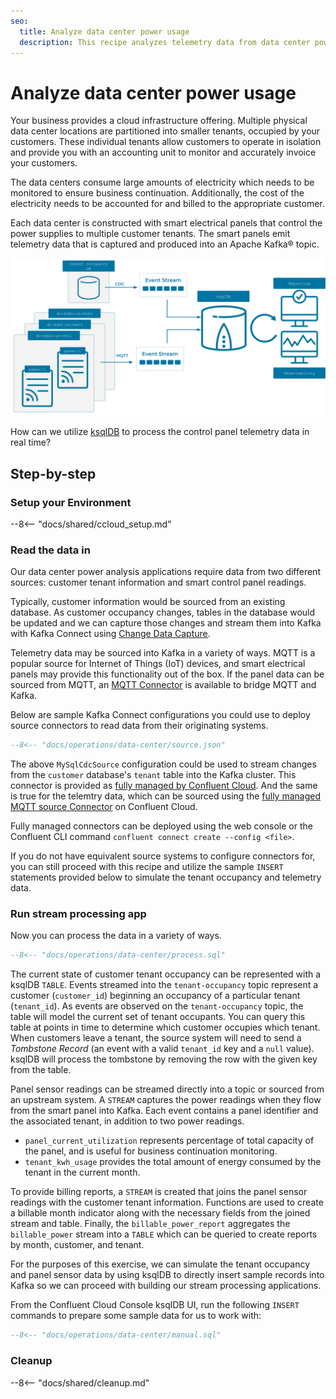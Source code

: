 ```yaml
---
seo:
  title: Analyze data center power usage 
  description: This recipe analyzes telemetry data from data center power electrical smart panels. The stream processing use cases for this data include detection of power usage levels for safety and accounting purposes.
---
```


# Analyze data center power usage 

Your business provides a cloud infrastructure offering. Multiple physical data center locations are partitioned into smaller tenants, occupied by your customers. These individual tenants allow customers to operate in isolation and provide you with an accounting unit to monitor and accurately invoice your customers.

The data centers consume large amounts of electricity which needs to be monitored to ensure business continuation. Additionally, the cost of the electricity needs to be accounted for and billed to the appropriate customer.

Each data center is constructed with smart electrical panels that control the power supplies to multiple customer tenants. The smart panels emit telemetry data that is captured and produced into an Apache Kafka® topic. 

![](diagram.svg)

How can we utilize [ksqlDB](https://ksqldb.io/) to process the control panel telemetry data in real time?

## Step-by-step

### Setup your Environment

--8<-- "docs/shared/ccloud_setup.md"

### Read the data in

Our data center power analysis applications require data from two different sources: customer tenant information and smart control panel readings.

Typically, customer information would be sourced from an existing database. As customer occupancy changes, tables in the database would be updated and we can capture those changes and stream them into Kafka with Kafka Connect using [Change Data Capture](https://www.confluent.io/blog/cdc-and-streaming-analytics-using-debezium-kafka/).

Telemetry data may be sourced into Kafka in a variety of ways. MQTT is a popular source for Internet of Things (IoT) devices, and smart electrical panels may provide this functionality out of the box. If the panel data can be sourced from MQTT, an [MQTT Connector](https://docs.confluent.io/kafka-connect-mqtt/current/mqtt-source-connector/index.html) is available to bridge MQTT and Kafka.

Below are sample Kafka Connect configurations you could use to deploy source connectors to read data from their originating systems. 

```sql
--8<-- "docs/operations/data-center/source.json"
```

The above `MySqlCdcSource` configuration could be used to stream changes from the `customer` database's `tenant` table into the Kafka cluster. This connector is provided as [fully managed by Confluent Cloud](https://docs.confluent.io/cloud/current/connectors/cc-mysql-source-cdc-debezium.html).  And the same is true for the telemtry data, which can be sourced using the [fully managed MQTT source Connector](https://docs.confluent.io/cloud/current/connectors/cc-mqtt-source.html) on Confluent Cloud.

Fully managed connectors can be deployed using the web console or the Confluent CLI command `confluent connect create --config <file>`.

If you do not have equivalent source systems to configure connectors for, you can still proceed with this recipe and utilize the sample `INSERT` statements provided below to simulate the tenant occupancy and telemetry data.

### Run stream processing app

Now you can process the data in a variety of ways.

```sql
--8<-- "docs/operations/data-center/process.sql"
```

The current state of customer tenant occupancy can be represented with a ksqlDB `TABLE`. Events streamed into the `tenant-occupancy` topic represent a customer (`customer_id`) beginning an occupancy of a particular tenant (`tenant_id`). As events are observed on the `tenant-occupancy` topic, the table will model the current set of tenant occupants. You can query this table at points in time to determine which customer occupies which tenant. When customers leave a tenant, the source system will need to send a _Tombstone Record_ (an event with a valid `tenant_id` key and a `null` value). ksqlDB will process the tombstone by removing the row with the given key from the table.

Panel sensor readings can be streamed directly into a topic or sourced from an upstream system. A `STREAM` captures the power readings when they flow from the smart panel into Kafka. Each event contains a panel identifier and the associated tenant, in addition to two power readings.

* `panel_current_utilization` represents percentage of total capacity of the panel, and is useful for business continuation monitoring.
* `tenant_kwh_usage` provides the total amount of energy consumed by the tenant in the current month. 

To provide billing reports, a `STREAM` is created that joins the panel sensor readings with the customer tenant information. Functions are used to create a billable month indicator along with the necessary fields from the joined stream and table. Finally, the `billable_power_report` aggregates the `billable_power` stream into a `TABLE` which can be queried to create reports by month, customer, and tenant.

For the purposes of this exercise, we can simulate the tenant occupancy and panel sensor data by using ksqlDB to directly insert sample records into Kafka so we can proceed with building our stream processing applications. 

From the Confluent Cloud Console ksqlDB UI, run the following `INSERT` commands to prepare some sample data for us to work with:

```sql
--8<-- "docs/operations/data-center/manual.sql"
```

### Cleanup

--8<-- "docs/shared/cleanup.md"
